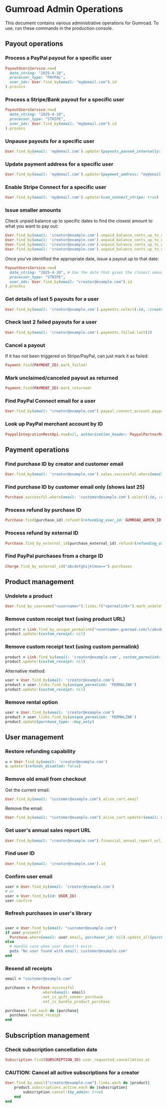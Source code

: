 # Gumroad Admin Operations

This document contains various administrative operations for Gumroad.
To use, run these commands in the production console.

## Payout operations

### Process a PayPal payout for a specific user

```ruby
PayoutUsersService.new(
  date_string: "2025-4-18",
  processor_type: "PAYPAL",
  user_ids: User.find_by(email: "my@email.com").id
).process
```

### Process a Stripe/Bank payout for a specific user

```ruby
PayoutUsersService.new(
  date_string: "2025-4-18",
  processor_type: "STRIPE",
  user_ids: User.find_by(email: "my@email.com").id
).process
```

### Unpause payouts for a specific user

```ruby
User.find_by(email: 'my@email.com').update!(payouts_paused_internally: false)
```

### Update payment address for a specific user

```ruby
User.find_by(email: 'my@email.com').update!(payment_address: "my@email.com")
```

### Enable Stripe Connect for a specific user

```ruby
User.find_by(email: 'my@email.com').update!(can_connect_stripe: true)
```

### Issue smaller amounts

Check unpaid balance up to specific dates to find the closest amount to what you want to pay out:

```ruby
User.find_by(email: 'creator@example.com').unpaid_balance_cents_up_to_date("2025-4-23")
User.find_by(email: 'creator@example.com').unpaid_balance_cents_up_to_date("2025-4-22")
User.find_by(email: 'creator@example.com').unpaid_balance_cents_up_to_date("2025-4-21")
User.find_by(email: 'creator@example.com').unpaid_balance_cents_up_to_date("2025-4-20")
```

Once you've identified the appropriate date, issue a payout up to that date:

```ruby
PayoutUsersService.new(
  date_string: "2025-4-20", # Use the date that gives the closest amount to what you want to pay out
  processor_type: "STRIPE",
  user_ids: User.find_by(email: "creator@example.com").id
).process
```

### Get details of last 5 payouts for a user

```ruby
User.find_by(email: 'creator@example.com').payments.select(:id, :created_at, :processor, :amount_cents, :currency, :state).last(5)
```

### Check last 2 failed payouts for a user

```ruby
User.find_by(email: 'creator@example.com').payments.failed.last(2)
```

### Cancel a payout

If it has not been triggered on Stripe/PayPal, can just mark it as failed:

```ruby
Payment.find(PAYMENT_ID).mark_failed!
```

### Mark unclaimed/canceled payout as returned

```ruby
Payment.find(PAYMENT_ID).mark_returned!
```

### Find PayPal Connect email for a user

```ruby
User.find_by(email: "creator@example.com").paypal_connect_account.paypal_account_details["primary_email"]
```

### Look up PayPal merchant account by ID

```ruby
PaypalIntegrationRestApi.new(nil, authorization_header: PaypalPartnerRestCredentials.new.auth_token).get_merchant_account_by_merchant_id("MERCHANT_ID")["primary_email"]
```

## Payment operations

### Find purchase ID by creator and customer email

```ruby
User.find_by(email: 'creator@example.com').sales.successful.where(email: 'customer@example.com').pluck(:id, :created_at, :stripe_transaction_id, :total_transaction_cents)
```

### Find purchase ID by customer email only (shows last 25)

```ruby
Purchase.successful.where(email: 'customer@example.com').select(:id, :created_at, :stripe_transaction_id, :total_transaction_cents).last(25)
```

### Process refund by purchase ID

```ruby
Purchase.find(purchase_id).refund!(refunding_user_id: GUMROAD_ADMIN_ID)
```

### Process refund by external ID

```ruby
Purchase.find_by_external_id(purchase_external_id).refund!(refunding_user_id: GUMROAD_ADMIN_ID)
```

### Find PayPal purchases from a charge ID

```ruby
Charge.find_by_external_id("abcdefghijklmno==").purchases
```

## Product management

### Undelete a product

```ruby
User.find_by_username("<username>").links.f("<permalink>").mark_undeleted!
```

### Remove custom receipt text (using product URL)

```ruby
product = Link.find_by_unique_permalink("<username>.gumroad.com/l/abcde")
product.update!(custom_receipt: nil)
```

### Remove custom receipt text (using custom permalink)

```ruby
product = Link.find_by(email: 'creator@example.com', custom_permalink: 'customname')
product.update!(custom_receipt: nil)
```

Alternative method:

```ruby
user = User.find_by(email: 'creator@example.com')
product = user.links.find_by(unique_permalink: 'PERMALINK')
product.update!(custom_receipt: nil)
```

### Remove rental option

```ruby
user = User.find_by(email: 'creator@example.com')
product = user.links.find_by(unique_permalink: 'PERMALINK')
product.update(purchase_type: :buy_only)
```

## User management

### Restore refunding capability

```ruby
u = User.find_by(email: 'creator@example.com')
u.update!(refunds_disabled: false)
```

### Remove old email from checkout

Get the current email:

```ruby
User.find_by(email: "customer@example.com").alive_cart.email
```

Remove the email:

```ruby
User.find_by(email: "customer@example.com").alive_cart.update!(email: nil)
```

### Get user's annual sales report URL

```ruby
User.find_by(email: "creator@example.com").financial_annual_report_url_for(year: 2024)
```

### Find user ID

```ruby
User.find_by(email: 'creator@example.com').id
```

### Confirm user email

```ruby
user = User.find_by(email: 'creator@example.com')
# or
user = User.find_by(id: USER_ID)
user.confirm
```

### Refresh purchases in user's library

```ruby

user = User.find_by(email: "customer@example.com")
if user.present?
  Purchase.where(email: user.email, purchaser_id: nil).update_all(purchaser_id: user.id)
else
  # Handle case when user doesn't exist
  puts "No user found with email: customer@example.com"
end
```

### Resend all receipts

```ruby
email = "customer@example.com"

purchases = Purchase.successful
                .where(email: email)
                .not_is_gift_sender_purchase
                .not_is_bundle_product_purchase

purchases.find_each do |purchase|
  purchase.resend_receipt
end
```

## Subscription management

### Check subscription cancellation date

```ruby
Subscription.find(SUBSCRIPTION_ID).user_requested_cancellation_at
```

### CAUTION: Cancel all active subscriptions for a creator

```ruby
User.find_by_email("creator@example.com").links.each do |product|
    product.subscriptions.active.each do |subscription|
        subscription.cancel!(by_admin: true)
    end
end
```
